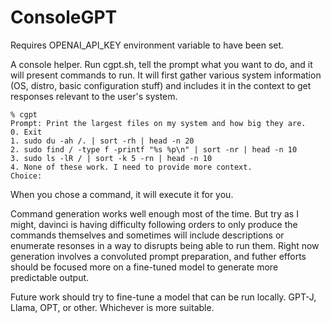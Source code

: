 # ConsoleGPT

Requires OPENAI_API_KEY environment variable to have been set.

A console helper. Run cgpt.sh, tell the prompt what you want to do, and it will present commands to run. It will first gather various system information (OS, distro, basic configuration stuff) and includes it in the context to get responses relevant to the user's system.

    % cgpt
    Prompt: Print the largest files on my system and how big they are.
    0. Exit
    1. sudo du -ah /. | sort -rh | head -n 20
    2. sudo find / -type f -printf "%s %p\n" | sort -nr | head -n 10
    3. sudo ls -lR / | sort -k 5 -rn | head -n 10
    4. None of these work. I need to provide more context.
    Choice: 

When you chose a command, it will execute it for you.

Command generation works well enough most of the time. But try as I might, davinci is having difficulty following orders to only produce the commands themselves and sometimes will include descriptions or enumerate resonses in a way to disrupts being able to run them. Right now generation involves a convoluted prompt preparation, and futher efforts should be focused more on a fine-tuned model to generate more predictable output.

Future work should try to fine-tune a model that can be run locally. GPT-J, Llama, OPT, or other. Whichever is more suitable.
